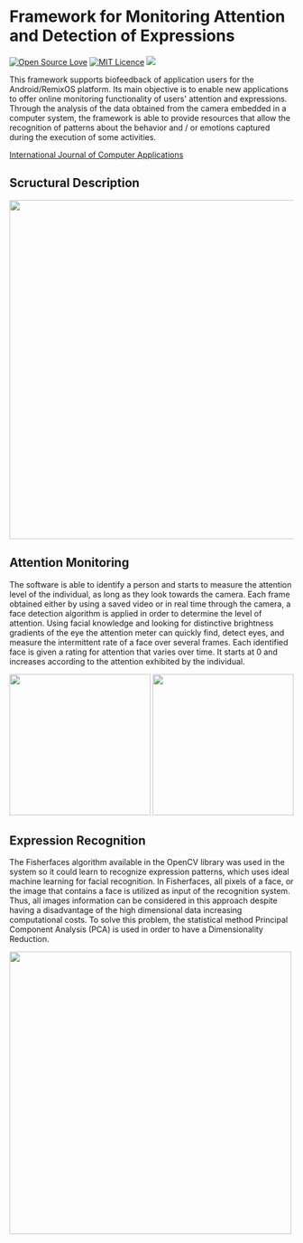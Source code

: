 # Framework for Monitoring Attention and Detection of Expressions

[![Open Source Love](https://badges.frapsoft.com/os/v1/open-source.svg?v=103)](https://github.com/ellerbrock/open-source-badge/)
[![MIT Licence](https://badges.frapsoft.com/os/mit/mit.png?v=103)](https://opensource.org/licenses/mit-license.php)
[![](https://jitpack.io/v/rafaelaaraujo/Face-detect-framework.svg)](https://jitpack.io/#rafaelaaraujo/Face-detect-framework)

This framework supports biofeedback of application users for the
Android/RemixOS platform. Its main objective is to enable new applications to offer online monitoring functionality of users' attention and expressions. Through the analysis of the data obtained from the camera embedded in a computer system, the framework is able to provide resources that allow the recognition of patterns about the behavior and / or emotions captured during the execution of some activities. 

[International Journal of Computer Applications](https://www.ijcaonline.org/archives/volume158/number5/26906-26906-2017912847)


## Scructural Description

<p align="left">
  <img src="https://github.com/rafaelaaraujo/Face-detect-framework/blob/master/graph.png" width="600"/>
</p>


## Attention Monitoring

  The software is able to identify a person and starts to measure the attention level of the individual, as long as they look towards the camera. Each frame obtained either by using a saved video or in real time through the camera, a face detection algorithm is applied in order to determine the level of attention. 
	Using facial knowledge and looking for distinctive brightness gradients of the eye the attention meter can quickly find, detect eyes, and measure the intermittent rate of a face over several frames. Each identified face is given a rating for attention that varies over time. It starts at 0 and increases according to the attention exhibited by the individual.

<p align="left">
  <img src="https://github.com/rafaelaaraujo/Face-detect-framework/blob/master/attention_sample.png" width="250"/>
  <img src="https://github.com/rafaelaaraujo/Face-detect-framework/blob/master/graph_attention.png" width="250"/>
</p>

## Expression Recognition

  The Fisherfaces algorithm available in the OpenCV library was used in the system so it could learn to recognize expression patterns, which uses ideal machine learning for facial recognition. In Fisherfaces, all pixels of a face, or the image that contains a face is utilized as input of the recognition system. Thus, all images information can be considered in this approach despite having a disadvantage of the high dimensional data increasing computational costs. To solve this problem, the statistical method Principal Component Analysis (PCA) is used in order to have a Dimensionality Reduction. 


<p align="left">
  <img src="https://github.com/rafaelaaraujo/Face-detect-framework/blob/master/expression_sample.jpg" width="500"/>
</p>
